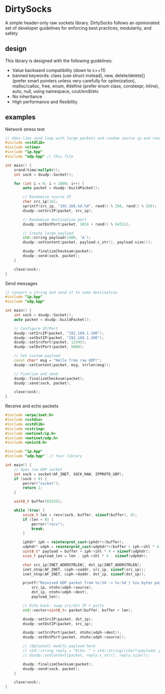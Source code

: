 # DirtySocks

A simple header-only raw sockets library. DirtySocks follows an opinionated set of developer guidelines for enforcing best practices, modularity, and safety

## design

This library is designed with the following guidelines:

* Value backward compatibility (down to c++11)
* banned keywords: class (use struct instead), new, delete/delete[] (prefer smart pointers unless very carefully for optimization), malloc/calloc, free, enum, #define (prefer enum class, constexpr, inline), auto, null, using namespace, cout/endl/etc
* No inheritance
* High performance and flexibility

## examples

Network stress test

```cpp
// ddos-like send loop with large packets and random source ip and random dest ports
#include <cstdlib>
#include <ctime>
#include "ip.hpp"
#include "udp.hpp" // this file

int main() {
    srand(time(nullptr));
    int sock = dsudp::Socket();

    for (int i = 0; i < 1000; i++) {
        auto packet = dsudp::buildPacket();

        // Randomize source IP
        char src_ip[16];
        sprintf(src_ip, "192.168.%d.%d", rand() % 256, rand() % 256);
        dsudp::setSrcIP(packet, src_ip);

        // Randomize destination port
        dsudp::setDstPort(packet, 1024 + rand() % 64511);

        // Create large payload
        std::string payload(1400, 'A');
        dsudp::setContent(packet, payload.c_str(), payload.size());

        dsudp::finalizeChecksum(packet);
        dsudp::send(sock, packet);
    }

    close(sock);
}
```

Send messages

```cpp
// convert a string and send it to some destination
#include "ip.hpp"
#include "udp.hpp"

int main() {
    int sock = dsudp::Socket();
    auto packet = dsudp::buildPacket();

    // Configure IP/Port
    dsudp::setSrcIP(packet, "192.168.1.100");
    dsudp::setDstIP(packet, "192.168.1.200");
    dsudp::setSrcPort(packet, 12345);
    dsudp::setDstPort(packet, 5000);

    // Set custom payload
    const char* msg = "Hello from raw UDP!";
    dsudp::setContent(packet, msg, strlen(msg));

    // Finalize and send
    dsudp::finalizeChecksum(packet);
    dsudp::send(sock, packet);

    close(sock);
}

```

Receive and echo packets

```cpp
#include <arpa/inet.h>
#include <cstdio>
#include <cstdlib>
#include <cstring>
#include <netinet/ip.h>
#include <netinet/udp.h>
#include <unistd.h>

#include "ip.hpp"
#include "udp.hpp"  // Your library

int main() {
	// Open raw UDP socket
	int sock = socket(AF_INET, SOCK_RAW, IPPROTO_UDP);
	if (sock < 0) {
		perror("socket");
		return 1;
	}

	uint8_t buffer[65535];

	while (true) {
		ssize_t len = recv(sock, buffer, sizeof(buffer), 0);
		if (len < 0) {
			perror("recv");
			break;
		}

		iphdr* iph = reinterpret_cast<iphdr*>(buffer);
		udphdr* udph = reinterpret_cast<udphdr*>(buffer + iph->ihl * 4);
		uint8_t* payload = buffer + iph->ihl * 4 + sizeof(udphdr);
		size_t payload_len = len - iph->ihl * 4 - sizeof(udphdr);

		char src_ip[INET_ADDRSTRLEN], dst_ip[INET_ADDRSTRLEN];
		inet_ntop(AF_INET, &iph->saddr, src_ip, sizeof(src_ip));
		inet_ntop(AF_INET, &iph->daddr, dst_ip, sizeof(dst_ip));

		printf("Received UDP packet from %s:%d -> %s:%d | %zu bytes payload\n",
			src_ip, ntohs(udph->source),
			dst_ip, ntohs(udph->dest),
			payload_len);

		// Echo back: swap src/dst IP + ports
		std::vector<uint8_t> packet(buffer, buffer + len);

		dsudp::setSrcIP(packet, dst_ip);
		dsudp::setDstIP(packet, src_ip);

		dsudp::setSrcPort(packet, ntohs(udph->dest));
		dsudp::setDstPort(packet, ntohs(udph->source));

		// (Optional) modify payload here
		// std::string reply = "Echo: " + std::string((char*)payload, payload_len);
		// dsudp::setContent(packet, reply.c_str(), reply.size());

		dsudp::finalizeChecksum(packet);
		dsudp::send(sock, packet);
	}

	close(sock);
}
```